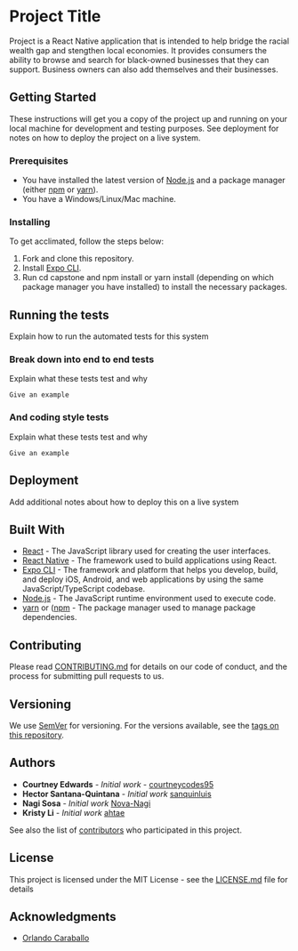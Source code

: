 # Project Title

Project is a React Native application that is intended to help bridge the racial wealth gap and stengthen local economies. It provides consumers the ability to browse and search for black-owned businesses that they can support. Business owners can also add themselves and their businesses.

## Getting Started

These instructions will get you a copy of the project up and running on your local machine for development and testing purposes. See deployment for notes on how to deploy the project on a live system.

### Prerequisites

- You have installed the latest version of [Node.js](https://nodejs.org/en/) and a package manager (either [npm](https://www.npmjs.com) or [yarn](https://classic.yarnpkg.com/en/)).
- You have a Windows/Linux/Mac machine.

### Installing

To get acclimated, follow the steps below:

1. Fork and clone this repository.
2. Install [Expo CLI](https://docs.expo.io/get-started/installation/).
3. Run cd capstone and npm install or yarn install (depending on which package manager you have installed) to install the necessary packages.

## Running the tests

Explain how to run the automated tests for this system

### Break down into end to end tests

Explain what these tests test and why

```
Give an example
```

### And coding style tests

Explain what these tests test and why

```
Give an example
```

## Deployment

Add additional notes about how to deploy this on a live system

## Built With

* [React](https://reactjs.org) - The JavaScript library used for creating the user interfaces.
* [React Native](https://reactnative.dev) - The framework used to build applications using React.
* [Expo CLI](https://docs.expo.io) - The framework and platform that helps you develop, build, and deploy iOS, Android, and web applications by using the same JavaScript/TypeScript codebase.
* [Node.js](https://nodejs.org/en/) - The JavaScript runtime environment used to execute code.
* [yarn](https://classic.yarnpkg.com/en/) or ([npm](https://www.npmjs.com) - The package manager used to manage package dependencies.

## Contributing

Please read [CONTRIBUTING.md](CONTRIBUTING.md) for details on our code of conduct, and the process for submitting pull requests to us.

## Versioning

We use [SemVer](http://semver.org/) for versioning. For the versions available, see the [tags on this repository](https://github.com/hackerDelta/capstone/tags).

## Authors

* **Courtney Edwards** - *Initial work* - [courtneycodes95](https://github.com/courtneycodes95)
* **Hector Santana-Quintana** - *Initial work* [sanquinluis](https://github.com/sanquinluis)
* **Nagi Sosa** - *Initial work* [Nova-Nagi](https://github.com/Nova-Nagi)
* **Kristy Li** - *Initial work* [ahtae](https://github.com/ahtae)

See also the list of [contributors](https://github.com/hackerDelta/capstone/graphs/contributors) who participated in this project.

## License

This project is licensed under the MIT License - see the [LICENSE.md](LICENSE.md) file for details

## Acknowledgments

* [Orlando Caraballo](https://github.com/orlandocaraballo/)
